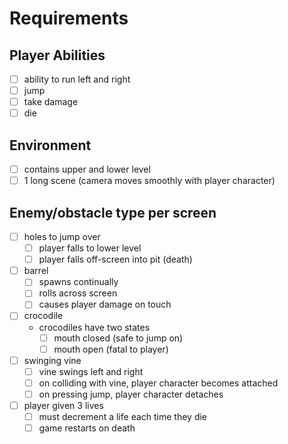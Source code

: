 # Requirements

## Player Abilities
- [ ] ability to run left and right
- [ ] jump
- [ ] take damage
- [ ] die

## Environment
- [ ] contains upper and lower level
- [ ] 1 long scene (camera moves smoothly with player character)

## Enemy/obstacle type per screen
- [ ] holes to jump over
  - [ ] player falls to lower level
  - [ ] player falls off-screen into pit (death)
- [ ] barrel
  - [ ] spawns continually
  - [ ] rolls across screen
  - [ ] causes player damage on touch
- [ ] crocodile
  - crocodiles have two states
    - [ ] mouth closed (safe to jump on)
    - [ ] mouth open (fatal to player)
- [ ] swinging vine
  - [ ] vine swings left and right
  - [ ] on colliding with vine, player character becomes attached
  - [ ] on pressing jump, player character detaches
- [ ] player given 3 lives
  - [ ] must decrement a life each time they die
  - [ ] game restarts on death
